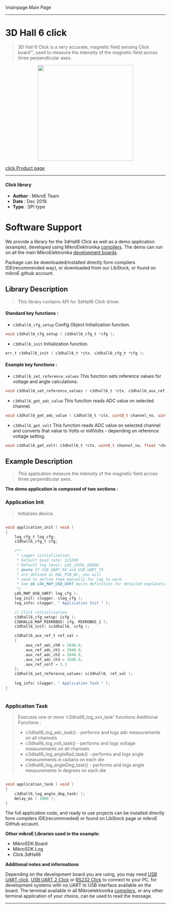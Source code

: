 \mainpage Main Page
 
---
# 3D Hall 6 click

> 3D Hall 6 Click is a very accurate, magnetic field sensing Click board™, used to measure the intensity of the magnetic field across three perpendicular axes. 

<p align="center">
  <img src="https://download.mikroe.com/images/click_for_ide/3dhall6_click.png" height=300px>
</p>

[click Product page](https://www.mikroe.com/3d-hall-6-click)

---


#### Click library 

- **Author**        : MikroE Team
- **Date**          : Dec 2019.
- **Type**          : SPI type


# Software Support

We provide a library for the 3dHall6 Click 
as well as a demo application (example), developed using MikroElektronika 
[compilers](https://shop.mikroe.com/compilers). 
The demo can run on all the main MikroElektronika [development boards](https://shop.mikroe.com/development-boards).

Package can be downloaded/installed directly form compilers IDE(recommended way), or downloaded from our LibStock, or found on mikroE github account. 

## Library Description

> This library contains API for 3dHall6 Click driver.

#### Standard key functions :

- `c3dhall6_cfg_setup` Config Object Initialization function.
```c
void c3dhall6_cfg_setup ( c3dhall6_cfg_t *cfg ); 
```

- `c3dhall6_init` Initialization function.
```c
err_t c3dhall6_init ( c3dhall6_t *ctx, c3dhall6_cfg_t *cfg );
```

#### Example key functions :

- `c3dhall6_set_reference_values` This function sets reference values for voltage and angle calculations.
```c
void c3dhall6_set_reference_values ( c3dhall6_t *ctx, c3dhall6_aux_ref_t ref_val );
```

- `c3dhall6_get_adc_value` This function reads ADC value on selected channel.
```c
void c3dhall6_get_adc_value ( c3dhall6_t *ctx, uint8_t channel_no, uint16_t *adc_value );
```

- `c3dhall6_get_volt` This function reads ADC value on selected channel and converts that value to Volts or miliVolts - depending on reference voltage setting.
```c
void c3dhall6_get_volt( c3dhall6_t *ctx, uint8_t channel_no, float *channel_voltage );
```

## Example Description

> This application measure the intensity of the magnetic field across three perpendicular axes.

**The demo application is composed of two sections :**

### Application Init 

> Initializes device.

```c

void application_init ( void )
{
    log_cfg_t log_cfg;
    c3dhall6_cfg_t cfg;

    /** 
     * Logger initialization.
     * Default baud rate: 115200
     * Default log level: LOG_LEVEL_DEBUG
     * @note If USB_UART_RX and USB_UART_TX 
     * are defined as HAL_PIN_NC, you will 
     * need to define them manually for log to work. 
     * See @b LOG_MAP_USB_UART macro definition for detailed explanation.
     */
    LOG_MAP_USB_UART( log_cfg );
    log_init( &logger, &log_cfg );
    log_info( &logger, " Application Init " );

    // Click initialization.
    c3dhall6_cfg_setup( &cfg );
    C3DHALL6_MAP_MIKROBUS( cfg, MIKROBUS_1 );
    c3dhall6_init( &c3dhall6, &cfg );

    c3dhall6_aux_ref_t ref_val = 
    {
        .aux_ref_adc_ch0 = 2048.0,
        .aux_ref_adc_ch1 = 2048.0,
        .aux_ref_adc_ch2 = 2048.0,
        .aux_ref_adc_ch3 = 2048.0,
        .aux_ref_volt = 3.3
    };
    c3dhall6_set_reference_values( &c3dhall6, ref_val );
    
    log_info( &logger, " Application Task " );
}
  
```

### Application Task

> Executes one or more 'c3dhall6_log_xxx_task' functions
> Additional Functions :
>
> - c3dhall6_log_adc_task() - performs and logs adc measurements on all channels
> - c3dhall6_log_volt_task() - performs and logs voltage measurements on all channels
> - c3dhall6_log_angleRad_task() - performs and logs angle measurements in radians on each die
> - c3dhall6_log_angleDeg_task() - performs and logs angle measurements in degrees on each die 

```c

void application_task ( void )
{
    c3dhall6_log_angle_deg_task( );
    Delay_ms ( 1000 );
}  

```

The full application code, and ready to use projects can be  installed directly form compilers IDE(recommneded) or found on LibStock page or mikroE GitHub accaunt.

**Other mikroE Libraries used in the example:** 

- MikroSDK.Board
- MikroSDK.Log
- Click.3dHall6

**Additional notes and informations**

Depending on the development board you are using, you may need 
[USB UART click](https://shop.mikroe.com/usb-uart-click), 
[USB UART 2 Click](https://shop.mikroe.com/usb-uart-2-click) or 
[RS232 Click](https://shop.mikroe.com/rs232-click) to connect to your PC, for 
development systems with no UART to USB interface available on the board. The 
terminal available in all Mikroelektronika 
[compilers](https://shop.mikroe.com/compilers), or any other terminal application 
of your choice, can be used to read the message.



---
